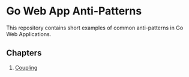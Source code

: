 # Go Web App Anti-Patterns 

This repository contains short examples of common anti-patterns in Go Web Applications.

## Chapters

1. [Coupling](./01-coupling)

